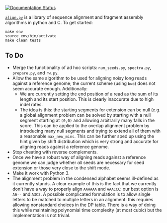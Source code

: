 [![Documentation Status](https://readthedocs.org/projects/alignpy/badge/?version=latest)](http://alignpy.readthedocs.org/en/latest/?badge=latest)

[`align.py`](https://alignpy.readthedocs.org/) is a library of sequence alignment and
fragment assembly algorithms in python and C. To get started:

```shell
make env
source env/bin/activate
make clean tests
```

## To Do

* Merge the functionality of ad hoc scripts: `num_seeds.py`, `spectra.py`,
  `prepare.py`, and `rw.py`.
* Allow the same algorithm to be used for aligning noisy long reads against a
  reference genome; the current scheme (using `bwa`) does not seem accurate
  enough. Additionally:
  * We are currently setting the end position of a read as the sum of its length
    and its start position. This is clearly inaccurate due to high indel rates.
  * The idea is this: the starting segments for extension can be null (e.g. a
    global alignment problem can be solved by starting with a null segment
    starting at `(0,0)` and allowing arbitrarily many falls in the score. This
    can be applied to the overlap alignment problem by introducing many null
    segments and trying to extend all of them with a reasonable `max_new_mins`.
    This can be further sped up using the hint given by shift distribution which
    is very strong and accurate for aligning reads against a reference genome.
* Stop cheating with reverse complements.
* Once we have a robust way of aligning reads against a reference genome we can
  judge whether *all* seeds are necessary for seed extension or those very close
  to the shift mode.
* Make it work with Python 3.
* The alignment problem in the condensed alphabet seems ill-defined as it
  currently stands. A clear example of this is the fact that we currently
  don't have a way to properly align `AAAAAA` and `AAACCC`: our best option
  is `A6--` and `A3C3`. A possible complicated formulation is to allow
  single letters to be matched to multiple letters in an alignment:
  this requires allowing nonstandard choices in the DP table. There is a
  way of doing this while maintaining polynomial time complexity (at most
  cubic) but the implementation is not trivial.
